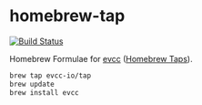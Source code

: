 # homebrew-tap 

[![Build Status](https://github.com/evcc-io/homebrew-tap/workflows/Homebrew%20Tap/badge.svg)](https://github.com/evcc-io/homebrew-tap/actions)

Homebrew Formulae for [evcc](https://github.com/evcc-io/evcc) ([Homebrew Taps](https://docs.brew.sh/Taps)).

```sh
brew tap evcc-io/tap
brew update
brew install evcc
```
